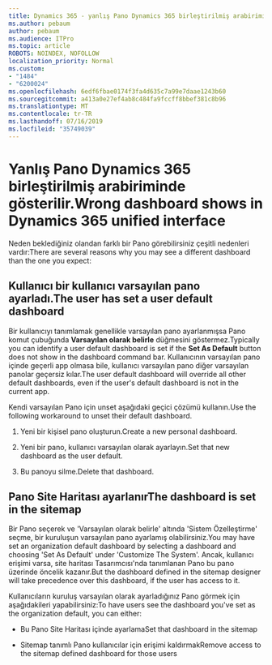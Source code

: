 ```yaml
---
title: Dynamics 365 - yanlış Pano Dynamics 365 birleştirilmiş arabiriminde gösterilir.
ms.author: pebaum
author: pebaum
ms.audience: ITPro
ms.topic: article
ROBOTS: NOINDEX, NOFOLLOW
localization_priority: Normal
ms.custom:
- "1484"
- "6200024"
ms.openlocfilehash: 6edf6fbae0174f3fa4d635c7a99e7daae1243b60
ms.sourcegitcommit: a413a0e27ef4ab8c484fa9fccff8bbef381c8b96
ms.translationtype: MT
ms.contentlocale: tr-TR
ms.lasthandoff: 07/16/2019
ms.locfileid: "35749039"
---
```

# <a name="wrong-dashboard-shows-in-dynamics-365-unified-interface"></a><span data-ttu-id="c8db3-102">Yanlış Pano Dynamics 365 birleştirilmiş arabiriminde gösterilir.</span><span class="sxs-lookup"><span data-stu-id="c8db3-102">Wrong dashboard shows in Dynamics 365 unified interface</span></span>

<span data-ttu-id="c8db3-103">Neden beklediğiniz olandan farklı bir Pano görebilirsiniz çeşitli nedenleri vardır:</span><span class="sxs-lookup"><span data-stu-id="c8db3-103">There are several reasons why you may see a different dashboard than the one you expect:</span></span>

## <a name="the-user-has-set-a-user-default-dashboard"></a><span data-ttu-id="c8db3-104">Kullanıcı bir kullanıcı varsayılan pano ayarladı.</span><span class="sxs-lookup"><span data-stu-id="c8db3-104">The user has set a user default dashboard</span></span> 

<span data-ttu-id="c8db3-105">Bir kullanıcıyı tanımlamak genellikle varsayılan pano ayarlanmışsa Pano komut çubuğunda **Varsayılan olarak belirle** düğmesini göstermez.</span><span class="sxs-lookup"><span data-stu-id="c8db3-105">Typically you can identify a user default dashboard is set if the **Set As Default** button does not show in the dashboard command bar.</span></span> <span data-ttu-id="c8db3-106">Kullanıcının varsayılan pano içinde geçerli app olmasa bile, kullanıcı varsayılan pano diğer varsayılan panolar geçersiz kılar.</span><span class="sxs-lookup"><span data-stu-id="c8db3-106">The user default dashboard will override all other default dashboards, even if the user's default dashboard is not in the current app.</span></span>

<span data-ttu-id="c8db3-107">Kendi varsayılan Pano için unset aşağıdaki geçici çözümü kullanın.</span><span class="sxs-lookup"><span data-stu-id="c8db3-107">Use the following workaround to unset their default dashboard.</span></span>

1. <span data-ttu-id="c8db3-108">Yeni bir kişisel pano oluşturun.</span><span class="sxs-lookup"><span data-stu-id="c8db3-108">Create a new personal dashboard.</span></span>

2. <span data-ttu-id="c8db3-109">Yeni bir pano, kullanıcı varsayılan olarak ayarlayın.</span><span class="sxs-lookup"><span data-stu-id="c8db3-109">Set that new dashboard as the user default.</span></span>

3. <span data-ttu-id="c8db3-110">Bu panoyu silme.</span><span class="sxs-lookup"><span data-stu-id="c8db3-110">Delete that dashboard.</span></span>

## <a name="the-dashboard-is-set-in-the-sitemap"></a><span data-ttu-id="c8db3-111">Pano Site Haritası ayarlanır</span><span class="sxs-lookup"><span data-stu-id="c8db3-111">The dashboard is set in the sitemap</span></span>

<span data-ttu-id="c8db3-112">Bir Pano seçerek ve 'Varsayılan olarak belirle' altında 'Sistem Özelleştirme' seçme, bir kuruluşun varsayılan pano ayarlamış olabilirsiniz.</span><span class="sxs-lookup"><span data-stu-id="c8db3-112">You may have set an organization default dashboard by selecting a dashboard and choosing 'Set As Default' under 'Customize The System'.</span></span> <span data-ttu-id="c8db3-113">Ancak, kullanıcı erişimi varsa, site haritası Tasarımcısı'nda tanımlanan Pano bu pano üzerinde öncelik kazanır.</span><span class="sxs-lookup"><span data-stu-id="c8db3-113">But the dashboard defined in the sitemap designer will take precedence over this dashboard, if the user has access to it.</span></span>

<span data-ttu-id="c8db3-114">Kullanıcıların kuruluş varsayılan olarak ayarladığınız Pano görmek için aşağıdakileri yapabilirsiniz:</span><span class="sxs-lookup"><span data-stu-id="c8db3-114">To have users see the dashboard you've set as the organization default, you can either:</span></span>

* <span data-ttu-id="c8db3-115">Bu Pano Site Haritası içinde ayarlama</span><span class="sxs-lookup"><span data-stu-id="c8db3-115">Set that dashboard in the sitemap</span></span>

* <span data-ttu-id="c8db3-116">Sitemap tanımlı Pano kullanıcılar için erişimi kaldırmak</span><span class="sxs-lookup"><span data-stu-id="c8db3-116">Remove access to the sitemap defined dashboard for those users</span></span>
